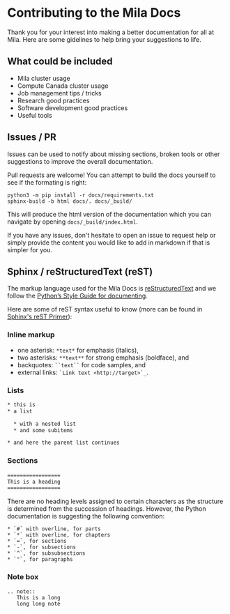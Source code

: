 # Contributing to the Mila Docs

Thank you for your interest into making a better documentation for all at Mila. Here are some gidelines to help bring your suggestions to life.

## What could be included

* Mila cluster usage
* Compute Canada cluster usage
* Job management tips / tricks
* Research good practices
* Software development good practices
* Useful tools

## Issues / PR

Issues can be used to notify about missing sections, broken tools or other suggestions to improve the overall documentation.

Pull requests are welcome! You can attempt to build the docs yourself to see if the formating is right:

```console
python3 -m pip install -r docs/requirements.txt
sphinx-build -b html docs/. docs/_build/
```

This will produce the html version of the documentation which you can navigate by opening `docs/_build/index.html`.

If you have any issues, don't hesitate to open an issue to request help or simply provide the content you would like to add in markdown if that is simpler for you.

## Sphinx / reStructuredText (reST)

The markup language used for the Mila Docs is [reStructuredText](http://docutils.sourceforge.net/rst.html) and we follow the [Python’s Style Guide for documenting](https://docs.python.org/devguide/documenting.html#style-guide).

Here are some of reST syntax useful to know (more can be found in [Sphinx's reST Primer](https://www.sphinx-doc.org/en/master/usage/restructuredtext/basics.html)):

### Inline markup

* one asterisk: `*text*` for emphasis (italics),
* two asterisks: `**text**` for strong emphasis (boldface), and
* backquotes: ` ``text`` ` for code samples, and
* external links: `` `Link text <http://target>`_ ``.

### Lists

```reST
* this is
* a list

  * with a nested list
  * and some subitems

* and here the parent list continues
```

### Sections

```reST
=================
This is a heading
=================
```

There are no heading levels assigned to certain characters as the structure is determined from the succession of headings. However, the Python documentation is suggesting the following convention:

    * `#` with overline, for parts
    * `*` with overline, for chapters
    * `=`, for sections
    * `-`, for subsections
    * `^`, for subsubsections
    * `"`, for paragraphs

### Note box

```
.. note::
   This is a long
   long long note
```
